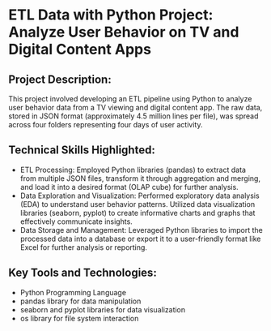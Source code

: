 # ETL Data with Python Project: Analyze User Behavior on TV and Digital Content Apps
## Project Description:

This project involved developing an ETL pipeline using Python to analyze user behavior data from a TV viewing and digital content app. The raw data, stored in JSON format (approximately 4.5 million lines per file),  was spread across four folders representing four days of user activity.

## Technical Skills Highlighted:

- ETL Processing: Employed Python libraries (pandas) to extract data from multiple JSON files, transform it through aggregation and merging, and load it into a desired format (OLAP cube) for further analysis.
- Data Exploration and Visualization: Performed exploratory data analysis (EDA) to understand user behavior patterns. Utilized data visualization libraries (seaborn, pyplot) to create informative charts and graphs that effectively communicate insights.
- Data Storage and Management: Leveraged Python libraries to import the processed data into a database or export it to a user-friendly format like Excel for further analysis or reporting.
## Key Tools and Technologies:

- Python Programming Language
- pandas library for data manipulation
- seaborn and pyplot libraries for data visualization
- os library for file system interaction
